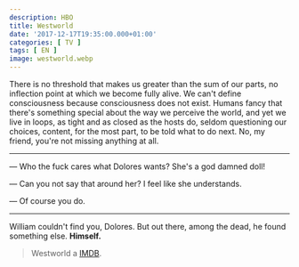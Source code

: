 ```yaml
---
description: HBO
title: Westworld
date: '2017-12-17T19:35:00.000+01:00'
categories: [ TV ]
tags: [ EN ]
image: westworld.webp
---
```


There is no threshold that makes us greater than the sum of our parts, no inflection point at which we become fully alive. We can't define consciousness because consciousness does not exist. Humans fancy that there's something special about the way we perceive the world, and yet we live in loops, as tight and as closed as the hosts do, seldom questioning our choices, content, for the most part, to be told what to do next. No, my friend, you're not missing anything at all.

---

&mdash; Who the fuck cares what Dolores wants? She's a god damned doll!

&mdash; Can you not say that around her? I feel like she understands.

&mdash; Of course you do.

---

William couldn't find you, Dolores. But out there, among the dead, he found something else. **Himself.**


> Westworld a <a target="_blank" href="https://www.imdb.com/title/tt0475784/">IMDB</a>.
